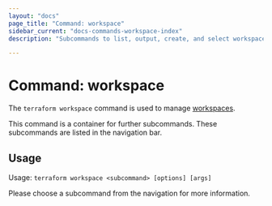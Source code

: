 ```yaml
---
layout: "docs"
page_title: "Command: workspace"
sidebar_current: "docs-commands-workspace-index"
description: "Subcommands to list, output, create, and select workspaces."

---
```


# Command: workspace

The `terraform workspace` command is used to manage
[workspaces](/docs/language/state/workspaces.html).

This command is a container for further subcommands. These subcommands are
listed in the navigation bar.

## Usage

Usage: `terraform workspace <subcommand> [options] [args]`

Please choose a subcommand from the navigation for more information.
